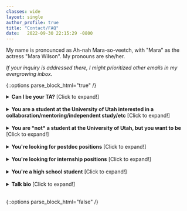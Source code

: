 ```yaml
---
classes: wide
layout: single
author_profile: true
title: "Contact/FAQ" 
date:   2022-09-30 22:15:29 -0800
---
```


My name is pronounced as Ah-nah Mara-so-veetch, with "Mara" as the actress "Mara Wilson". My pronouns are she/her. 

*If your inquiry is addressed there, I might prioritized other emails in my evergrowing inbox.*

{::options parse_block_html="true" /}

<details>
<summary markdown="span"><b>Can I be your TA?</b> [Click to expand!]</summary>              

Please apply here: https://ta.cs.utah.edu/. I typically do not respond to email updates seeking TA-ship or asking me to review your application because I have all necessary information on our portal. Please do not come to my office asking for TA-ship. Appreciate your understanding.

</details> 
<br/>

<details><summary markdown="span"><b>You are a student at the University of Utah interested in a collaboration/mentoring/independent study/etc</b> [Click to expand!]</summary>

<details>
<summary markdown="span" style="color:orange"><b>Prerequisites</b> [Click to expand!]</summary>

I work with a small group of PhD, MS, and BS students at any given moment, and I meet with everyone individually weekly. Thus, each semester I typically welcome at most 1-2 new MS/BS students, and sometimes none at all. Typically, the students I select to join my lab are those with whom I've already established rapport; for example, students that have taken a course I thought, attended lectures and asked insightful questions, and completed a solid project that showcased their potential for research. This means I never work with MS students in the first semester of their masters.          

I teach: 
* CS 6340/5340 (Natural Language Processing) 
* CS 6966 (Local Explanations for Deep Learning Models) 

</details> 
<br/>

<details>
<summary markdown="span" style="color:orange"><b>Please send me an email with the following information:</b> [Click to expand!]</summary>

1. What's your educational status? [undergrad, masters, PhD, other + which semester/year] **Note that I’m not taking MS students in the first semester of their masters.**
2. Which research questions or problems interests you,  
3. What do you hope to get out of this collaboration,  
4. Mention are you familiar with pytorch [and if yes, links to your github repos are appreciated], 
5. If you TA'ed, for which courses/professor, and if you didn't please make a note of that, 
6. If you worked with a SoC faculty, please mention them, and if you didn't please make a note of that,  
7. Which courses from the following list have you completed and **with which grade**: 

    * CS 6966 – Local Explanations for Deep Learning Models                       
    * CS 6340 – Natural Language Processing                      
    * CS 6353 – Deep Learning                       
    * CS 6350 – Machine Learning                        
    * CS 6540 – Human-Computer Interaction  
    * CS 6960 – Human-AI Alignment  
</details> 
<br/>

<details>
<summary markdown="span" style="color:orange"><b>You are a BS/MS student. Am I going to pay you?</b> [Click to expand!]</summary>              

The first semester working together would be an unpaid/independent study. If things are going well and there is continued mutual interest in working together, I’m open to helping you with the [UROP proposal](https://our.utah.edu/research-scholarship-opportunities/urop/) if you’re a BS student or taking you as an RA if you’re a MS student. **This is not guaranteed!** Only after working together we can have a conversation about it, especially for RA-ships that are subject to my current funding abilities.  

</details> 
<br/>



</details>                           
<br/>


<details>
<summary markdown="span"><b>You are *not* a student at the University of Utah, but you want to be</b> [Click to expand!]</summary>              

If you're interested in doing a PhD in the School of Computing, *please apply*. We will carefully consider every application. More information about the application process can be found [here](https://www.cs.utah.edu/graduate/admissions/).

While I'm honored to be considered as anyone's advisor, as most professors I don't have bandwidth to answer every email that inform me about achivements and interest to work with me. In _very rare cases_, when an email is specific and demonstrates that the writer genuinely engaged with my work, I might respond. If I haven't responded to you, not only that sending more emails won't help, it actually overwhelms me, and I'd really appreciate if you don't do that. 

<details>
<summary markdown="span" style="color:orange"><b>Note on the Statement of Purpose</b> [Click to expand!]</summary>              


Through the years I noticed that many students believe they should focus on maximizing the number of publications to improve their PhD application. While demonstrating _research_ experience is indeed _very_ important, it is not all that matters. I strongly recommend reading "[Inside Ph.D. admissions: What readers look for in a Statement of Purpose](https://nschneid.medium.com/inside-ph-d-admissions-what-readers-look-for-in-a-statement-of-purpose-3db4e6081f80)" by Nathan Schneider. 

You can have a great record, but you also must demonstrate good focus and fit. A statement with well-written focus and fit shows developed research taste, knowledge of currently most prominent approaches in the area of interest and the gaps that need to be filled in to make short- and long-term progress, ideas of how to address these gaps, why working with some advisor in some school will help you tackle these questions, etc. Just as publishing, some of these are acquired skills that we do _not_ expect that you already _fully mastered_ when applying for PhD. That's what a PhD is for. 🙂 Your statement is your chance to demonstrate to a potential advisor, who doesn't know you yet, that you figured this out to _some extent_. A great record without showing any of these does not make an application I'd be excited about. 

I hope you can infer now how even research projects and activities that did not result in a publication can be useful in your statement. I linked some resources for how to improve these skills [here](https://www.anamarasovic.com/mentoring/), and you can find examples of great statements [here](https://cs-sop.org/). 

</details> 
<br/>
</details>                  
<br/>


<details>
<summary markdown="span"><b>You're looking for postdoc positions</b> [Click to expand!]</summary>              


I'm not hiring postdocs yet. 


</details> 
<br/>

<details>
<summary markdown="span"><b>You're looking for internship positions</b> [Click to expand!]</summary>              


I don't have any internship opportunities to offer.


</details> 
<br/>

<details>
<summary markdown="span"><b>You're a high school student</b> [Click to expand!]</summary>              


I don't work with high school students in any capacity.


</details> 
<br/>


<details><summary markdown="span"><b>Talk bio</b> [Click to expand!]</summary>
Ana Marasović is an Assistant Professor in the Kahlert School of Computing at the University of Utah. Her primary research interests are at the confluence of NLP, explainable AI, and multimodality. She aims to rigorously validate AI technologies and make human interaction with AI more intuitive. She was a Young Investigator at the Allen Institute for AI from 2019–2022. During that time, she also had a courtesy appointment in the Paul G. Allen School of Computer Science & Engineering at the University of Washington. She obtained her PhD in 2019 from Heidelberg University. She received Best Paper Award ar ACL 2023, Best Paper Honorable Mention at ACL 2020, and Best Paper Award at SoCal 2022 NLP Symposium.

</details>
<br/>

{::options parse_block_html="false" /}              
